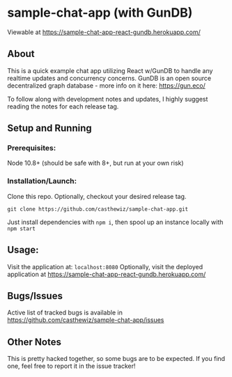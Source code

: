 # sample-chat-app (with GunDB)
Viewable at https://sample-chat-app-react-gundb.herokuapp.com/
## About
This is a quick example chat app utilizing React w/GunDB to handle any realtime updates and concurrency concerns.
GunDB is an open source decentralized graph database - more info on it here: https://gun.eco/

To follow along with development notes and updates, I highly suggest reading the notes for each release tag.

## Setup and Running
### Prerequisites:
Node 10.8+ (should be safe with 8+, but run at your own risk)

### Installation/Launch:
Clone this repo. Optionally, checkout your desired release tag.
```
git clone https://github.com/casthewiz/sample-chat-app.git
```

Just install dependencies with 
`npm i`,
then spool up an instance locally with 
`npm start`

## Usage:
Visit the application at:
`localhost:8080`
Optionally, visit the deployed application at https://sample-chat-app-react-gundb.herokuapp.com/

## Bugs/Issues
Active list of tracked bugs is available in https://github.com/casthewiz/sample-chat-app/issues

## Other Notes
This is pretty hacked together, so some bugs are to be expected. If you find one, feel free to report it in the issue tracker! 

